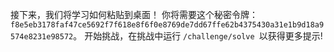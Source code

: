接下来，我们将学习如何粘贴到桌面！
你将需要这个秘密令牌：`f8e5eb3178faf47ce5692f7f618e8f6f0e8769de7dd67ffe62b4375430a31e1b9d18a9574e8231e98572`。
开始挑战，在挑战中运行 `/challenge/solve `以获得更多提示!

